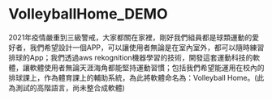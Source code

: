 # VolleyballHome_DEMO
2021年疫情嚴重到三級警戒，大家都關在家裡，剛好我們組員都是球類運動的愛好者，我們希望設計一個APP，可以讓使用者無論是在室內室外，都可以隨時練習排球的App；我們透過aws rekognition機器學習的技術，開發這套運動科技的軟體，讓軟體使用者無論天涯海角都能堅持運動習慣；包括我們希望能運用在校內的排球課上，作為體育課上的輔助系統，為此將軟體命名為：Volleyball Home。(此為測試的高階語言，尚未整合成軟體)

